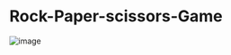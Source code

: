 # Rock-Paper-scissors-Game
![image](https://user-images.githubusercontent.com/123009890/214385333-47c6eb5e-6266-49f8-ad98-6396bc9da688.png)
